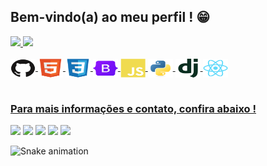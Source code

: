 ## Bem-vindo(a) ao meu perfil ! 😁

 <div>
   <a href="https://github.com/guilherme-fellipini">
   <img height="180em" src="https://github-readme-stats.vercel.app/api?username=guilherme-fellipini&show_icons=true&theme=radical&include_all_commits=true&count_private=true"/>
   <img height="180em" src="https://github-readme-stats.vercel.app/api/top-langs/?username=devemdobro&layout=compact&langs_count=6&theme=tokyonight"/>

</div>
<div style="display: inline_block"><br>
  <img align="center" alt="GIT-HUB" height="30" width="40" src="https://raw.githubusercontent.com/devicons/devicon/master/icons/github/github-original.svg">
  <img align="center" alt="HTML" height="30" width="40" src="https://raw.githubusercontent.com/devicons/devicon/master/icons/html5/html5-original.svg">
  <img align="center" alt="CSS3" height="30" width="40" src="https://raw.githubusercontent.com/devicons/devicon/master/icons/css3/css3-original.svg">
  <img align="center" alt="BOOTSTRAP" height="30" width="40" src="https://raw.githubusercontent.com/devicons/devicon/master/icons/bootstrap/bootstrap-original.svg">
  <img align="center" alt="JS" height="30" width="40" src="https://raw.githubusercontent.com/devicons/devicon/master/icons/javascript/javascript-plain.svg">
  <img align="center" alt="PYTHON" height="30" width="40" src="https://raw.githubusercontent.com/devicons/devicon/master/icons/python/python-original.svg">
  <img align="center" alt="DJANGO" height="30" width="40" src="https://raw.githubusercontent.com/devicons/devicon/master/icons/django/django-plain.svg">
  <img align="center" alt="REACT" height="30" width="40" src="https://raw.githubusercontent.com/devicons/devicon/master/icons/react/react-original.svg">
  
  
</div>
 
 <br>
 
  ### Para mais informações e contato, confira abaixo ! 
 
<div> 
  <a href="https://www.linkedin.com/in/guilherme-fellipini-sim%C3%B5es-do-amaral-martins-65a567201/" target="_blank"><img src="https://img.shields.io/badge/-LinkedIn-%230077B5?style=for-the-badge&logo=linkedin&logoColor=white" target="_blank"></a> 
  <a href = "mailto:fellipini@gmail.com"><img src="https://img.shields.io/badge/-Gmail-%23333?style=for-the-badge&logo=gmail&logoColor=white" target="_blank"></a>
  <a href="https://discord.gg/Bp6NmaxaE8" target="_blank"><img src="https://img.shields.io/badge/Discord-7289DA?style=for-the-badge&logo=discord&logoColor=white" target="_blank"></a> 
  <!--<a href="https://www.youtube.com/" target="_blank"><img src="https://img.shields.io/badge/YouTube-FF0000?style=for-the-badge&logo=youtube&logoColor=white" target="_blank"></a>-->
  <a href = "https://www.facebook.com/gui.fellipini"><img src="https://img.shields.io/badge/facebook-7289DA?style=for-the-badge&logo=facebook&logoColor=white" target="_blank"></a>
  <a href="https://instagram.com/psicocretos" target="_blank"><img src="https://img.shields.io/badge/-Instagram-%23E4405F?style=for-the-badge&logo=instagram&logoColor=white" target="_blank"></a>
 
 
 
  ![Snake animation](https://github.com/guilherme-fellipini/blob/output/github-contribution-grid-snake.svg)

</div>
